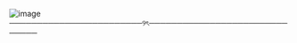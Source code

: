 ![image](https://github.com/user-attachments/assets/f41253cd-d5a3-4525-9b70-ecd463b3e91d)
────────────────────────୨ৎ──────────────────────────────
